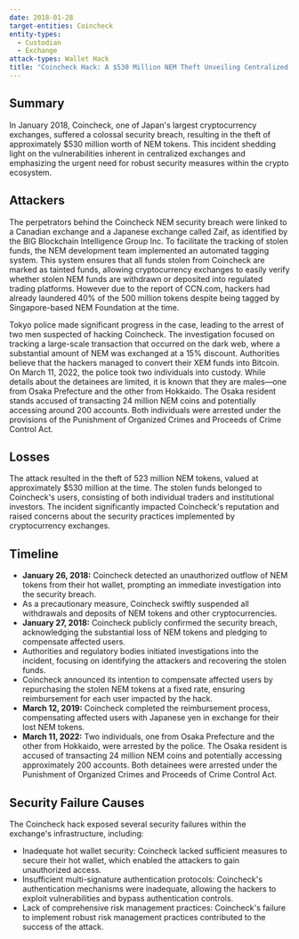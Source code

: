 ```yaml
---
date: 2018-01-28
target-entities: Coincheck
entity-types:
  - Custodian
  - Exchange
attack-types: Wallet Hack
title: "Coincheck Hack: A $530 Million NEM Theft Unveiling Centralized Exchange Vulnerabilities"
---
```


## Summary

In January 2018, Coincheck, one of Japan's largest cryptocurrency exchanges, suffered a colossal security breach, resulting in the theft of approximately $530 million worth of NEM tokens. This incident shedding light on the vulnerabilities inherent in centralized exchanges and emphasizing the urgent need for robust security measures within the crypto ecosystem.

## Attackers

The perpetrators behind the Coincheck NEM security breach were linked to a Canadian exchange and a Japanese exchange called Zaif, as identified by the BIG Blockchain Intelligence Group Inc. To facilitate the tracking of stolen funds, the NEM development team implemented an automated tagging system. This system ensures that all funds stolen from Coincheck are marked as tainted funds, allowing cryptocurrency exchanges to easily verify whether stolen NEM funds are withdrawn or deposited into regulated trading platforms. However due to the report of CCN.com, hackers had already laundered 40% of the 500 million tokens despite being tagged by Singapore-based NEM Foundation at the time.

Tokyo police made significant progress in the case, leading to the arrest of two men suspected of hacking Coincheck. The investigation focused on tracking a large-scale transaction that occurred on the dark web, where a substantial amount of NEM was exchanged at a 15% discount. Authorities believe that the hackers managed to convert their XEM funds into Bitcoin. On March 11, 2022, the police took two individuals into custody. While details about the detainees are limited, it is known that they are males—one from Osaka Prefecture and the other from Hokkaido. The Osaka resident stands accused of transacting 24 million NEM coins and potentially accessing around 200 accounts. Both individuals were arrested under the provisions of the Punishment of Organized Crimes and Proceeds of Crime Control Act.

## Losses

The attack resulted in the theft of 523 million NEM tokens, valued at approximately $530 million at the time. The stolen funds belonged to Coincheck's users, consisting of both individual traders and institutional investors. The incident significantly impacted Coincheck's reputation and raised concerns about the security practices implemented by cryptocurrency exchanges.

## Timeline

- **January 26, 2018:** Coincheck detected an unauthorized outflow of NEM tokens from their hot wallet, prompting an immediate investigation into the security breach.
- As a precautionary measure, Coincheck swiftly suspended all withdrawals and deposits of NEM tokens and other cryptocurrencies.
- **January 27, 2018:** Coincheck publicly confirmed the security breach, acknowledging the substantial loss of NEM tokens and pledging to compensate affected users.
- Authorities and regulatory bodies initiated investigations into the incident, focusing on identifying the attackers and recovering the stolen funds.
- Coincheck announced its intention to compensate affected users by repurchasing the stolen NEM tokens at a fixed rate, ensuring reimbursement for each user impacted by the hack.
- **March 12, 2019:** Coincheck completed the reimbursement process, compensating affected users with Japanese yen in exchange for their lost NEM tokens.
- **March 11, 2022:** Two individuals, one from Osaka Prefecture and the other from Hokkaido, were arrested by the police. The Osaka resident is accused of transacting 24 million NEM coins and potentially accessing approximately 200 accounts. Both detainees were arrested under the Punishment of Organized Crimes and Proceeds of Crime Control Act.

## Security Failure Causes

The Coincheck hack exposed several security failures within the exchange's infrastructure, including:

- Inadequate hot wallet security: Coincheck lacked sufficient measures to secure their hot wallet, which enabled the attackers to gain unauthorized access.
- Insufficient multi-signature authentication protocols: Coincheck's authentication mechanisms were inadequate, allowing the hackers to exploit vulnerabilities and bypass authentication controls.
- Lack of comprehensive risk management practices: Coincheck's failure to implement robust risk management practices contributed to the success of the attack.
